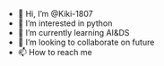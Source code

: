 - 👋 Hi, I’m @Kiki-1807
- 👀 I’m interested in python 
- 🌱 I’m currently learning AI&DS
- 💞️ I’m looking to collaborate on future
- 📫 How to reach me 

<!---
Kiki-1807/Kiki-1807 is a ✨ special ✨ repository because its `README.md` (this file) appears on your GitHub profile.
You can click the Preview link to take a look at your changes.
--->
